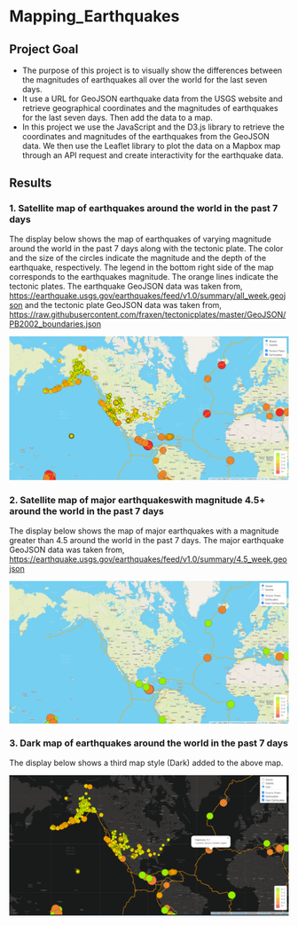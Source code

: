 # Mapping_Earthquakes

## Project Goal
- The purpose of this project is to visually show the differences between the magnitudes of 
  earthquakes all over the world for the last seven days.
- It use a URL for GeoJSON earthquake data from the USGS website and retrieve geographical coordinates 
  and the magnitudes of earthquakes for the last seven days. Then add the data to a map.
- In this project we use the JavaScript and the D3.js library to retrieve the coordinates and magnitudes of the 
  earthquakes from the GeoJSON data. We then use the Leaflet library to plot the data on a Mapbox map through an 
  API request and create interactivity for the earthquake data.


## Results

### 1. Satellite map of earthquakes around the world in the past 7 days

The display below shows the map of earthquakes of varying magnitude around the world in the past 7 days along with the tectonic plate.
The color and the size of the circles indicate the magnitude and the depth of the earthquake, respectively. The legend in the bottom right side of the map corresponds to the earthquakes magnitude. The orange lines indicate the tectonic plates.
The earthquake GeoJSON data was taken from, https://earthquake.usgs.gov/earthquakes/feed/v1.0/summary/all_week.geojson and the tectonic plate GeoJSON data was taken from, https://raw.githubusercontent.com/fraxen/tectonicplates/master/GeoJSON/PB2002_boundaries.json

![Figure1](/Images/Fig1.png)

### 2. Satellite map of major earthquakeswith magnitude 4.5+ around the world in the past 7 days
The display below shows the map of major earthquakes with a magnitude greater than 4.5 around the world in the past 7 days.
The major earthquake GeoJSON data was taken from, https://earthquake.usgs.gov/earthquakes/feed/v1.0/summary/4.5_week.geojson

![Figure2](/Images/Fig2.png)

### 3. Dark map of earthquakes around the world in the past 7 days
The display below shows a third map style (Dark) added to the above map.

![Figure3](/Images/Dark_map_fig3.png)
